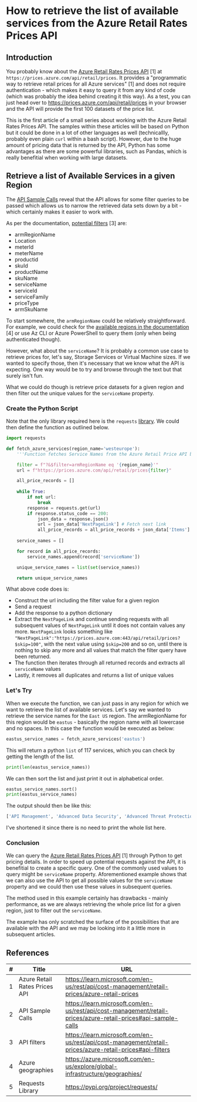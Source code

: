 # How to retrieve the list of available services from the Azure Retail Rates Prices API

## Introduction

You probably know about the [Azure Retail Rates Prices API](https://learn.microsoft.com/en-us/rest/api/cost-management/retail-prices/azure-retail-prices) [1] at `https://prices.azure.com/api/retail/prices`. It provides a "programmatic way to retrieve retail prices for all Azure services" [1] and does not require authentication - which makes it easy to query it from any kind of code (which was probably the idea behind creating it this way).
As a test, you can just head over to https://prices.azure.com/api/retail/prices in your browser and the API will provide the first 100 datasets of the price list.

This is the first article of a small series about working with the Azure Retail Rates Prices API. The samples within these articles will be based on Python but it could be done in a lot of other languages as well (technicallly, probably even plain `curl` within a bash script). However, due to the huge amount of pricing data that is returned by the API, Python has some advantages as there are some powerful libraries, such as Pandas, which is really benefitial when working with large datasets. 

## Retrieve a list of Available Services in a given Region

The [API Sample Calls](https://learn.microsoft.com/en-us/rest/api/cost-management/retail-prices/azure-retail-prices#api-sample-calls) reveal that the API allows for some filter queries to be passed which allows us to narrow the retrieved data sets down by a bit - which certainly makes it easier to work with.

As per the documentation, [potential filters](https://learn.microsoft.com/en-us/rest/api/cost-management/retail-prices/azure-retail-prices#api-filters) [3] are:

- armRegionName
- Location
- meterId
- meterName
- productid
- skuId
- productName
- skuName
- serviceName
- serviceId
- serviceFamily
- priceType
- armSkuName

To start somewhere, the `armRegionName` could be relatively straightforward. For example, we could check for the [available regions in the documentation](https://azure.microsoft.com/en-us/explore/global-infrastructure/geographies/) [4] or use Az CLI or Azure PowerShell to query them (only when being authenticated though).

However, what about the `serviceName`? It is probably a common use case to retrieve prices for, let's say, Storage Services or Virtual Machine sizes. If we wanted to specify those, then it's necessary that we know what the API is expecting.
One way would be to try and browse through the text but that surely isn't fun.

What we could do though is retrieve price datasets for a given region and then filter out the unique values for the `serviceName` property.

### Create the Python Script

Note that the only library required here is the `requests` [library](https://pypi.org/project/requests/). We could then define the function as outlined below. 

```python
import requests

def fetch_azure_services(region_name='westeurope'):
    '''Function fetches Service Names from the Azure Retail Price API based on a given region. Region must be lowercase.'''

    filter = f"?&$filter=armRegionName eq '{region_name}'"
    url = f"https://prices.azure.com/api/retail/prices{filter}"

    all_price_records = []
    
    while True:
        if not url:
            break
        response = requests.get(url)
        if response.status_code == 200:
            json_data = response.json()
            url = json_data['NextPageLink'] # Fetch next link
            all_price_records = all_price_records + json_data['Items']
    
    service_names = []

    for record in all_price_records:
        service_names.append(record['serviceName'])

    unique_service_names = list(set(service_names))

    return unique_service_names
```

What above code does is:

- Construct the url including the filter value for a given region
- Send a request
- Add the response to a python dictionary
- Extract the `NextPageLink` and continue sending requests with all subsequent values of `NextPageLink` until it does not contain values any more. `NextPageLink` looks something like `"NextPageLink":"https://prices.azure.com:443/api/retail/prices?$skip=100"`, with the next value using `$skip=200` and so on, until there is nothing to skip any more and all values that match the filter query have been returned.
- The function then iterates through all returned records and extracts all `serviceName` values
- Lastly, it removes all duplicates and returns a list of unique values

### Let's Try

When we execute the function, we can just pass in any region for which we want to retrieve the list of available services. Let's say we wanted to retrieve the service names for the `East US` region. The armRegionName for this region would be `eastus` - basically the region name with all lowercase and no spaces. In this case the function would be executed as below:

```python
eastus_service_names = fetch_azure_services('eastus')
```

This will return a python `list` of 117 services, which you can check by getting the length of the list.

```python
print(len(eastus_service_names))
```

We can then sort the list and just print it out in alphabetical order.

```python
eastus_service_names.sort()
print(eastus_service_names)
```

The output should then be like this:

```bash
['API Management', 'Advanced Data Security', 'Advanced Threat Protection', 'App Configuration', 'Application Gateway', 'Application Insights', 'Automation', 'Azure API for FHIR', 'Azure Active Directory B2C', 'Azure Active Directory Domain Services', 'Azure Active Directory for External Identities', 'Azure Analysis Services', 'Azure App Service', 'Azure Applied AI Services', 'Azure Arc Enabled Databases', 'Azure Bastion', ...]
```

I've shortened it since there is no need to print the whole list here.

### Conclusion

We can query the [Azure Retail Rates Prices API](https://learn.microsoft.com/en-us/rest/api/cost-management/retail-prices/azure-retail-prices) [1] through Python to get pricing details. In order to speed up potential requests against the API, it is benefitial to create a specific query. One of the commonly used values to query might be `serviceName` property. Aforementioned example shows that we can also use the API to get all possible values for the `serviceName` property and we could then use these values in subsequent queries.

The method used in this example certainly has drawbacks - mainly performance, as we are always retrieving the whole price list for a given region, just to filter out the `serviceName`.

The example has only scratched the surface of the possibilities that are available with the API and we may be looking into it a little more in subsequent articles.

## References

| # | Title | URL |
| --- | --- | --- |
| 1 | Azure Retail Rates Prices API | https://learn.microsoft.com/en-us/rest/api/cost-management/retail-prices/azure-retail-prices |
| 2 | API Sample Calls | https://learn.microsoft.com/en-us/rest/api/cost-management/retail-prices/azure-retail-prices#api-sample-calls |
| 3 | API filters | https://learn.microsoft.com/en-us/rest/api/cost-management/retail-prices/azure-retail-prices#api-filters |
| 4 | Azure geographies | https://azure.microsoft.com/en-us/explore/global-infrastructure/geographies/ |
| 5 | Requests Library | https://pypi.org/project/requests/ |
